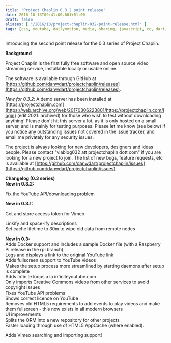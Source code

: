 ```yaml
---
title: 'Project Chaplin 0.3.2 point release'
date: 2016-10-13T09:41:00.001+01:00
draft: false
aliases: [ "/2016/10/project-chaplin-032-point-release.html" ]
tags: [css, youtube, dailymotion, media, sharing, javascript, cc, dart, videos, vimeo, free software, chaplin, open source, creativecommons, html5, video, php, project]
---
```


Introducing the second point release for the 0.3 series of Project Chaplin.  
  
**Background**  
  
Project Chaplin is the first fully free software and open source video streaming service, installable locally or usable online.  
  
The software is available through GitHub at [https://github.com/danwdart/projectchaplin/releases](https://github.com/danwdart/projectchaplin/releases).  
  
_New for_ _0.3.2_: A demo server has been installed at [https://projectchaplin.com](https://web.archive.org/web/20170306223801/https://projectchaplin.com/login) (edit 2021: archived) for those who wish to test without downloading anything! Please don't hit this server a lot, as it is only hosted on a small server, and is mainly for testing purposes. Please let me know (see below) if you notice any outstanding issues not covered in the issue tracker, and email me privately for any security issues.  
  
The project is always looking for new developers, designers and ideas people. Please contact "viablog032 att projectchaplin dott com" if you are looking for a new project to join. The list of new bugs, feature requests, etc is available at [https://github.com/danwdart/projectchaplin/issues](https://github.com/danwdart/projectchaplin/issues)  
  
**Changelog (0.3 series)**  
**New in 0.3.2:**  
  
  
Fix the YouTube API/downloading problem  
  
  
**New in 0.3.1:**  
  
  

Get and store access token for Vimeo

Linkify and space-ify descriptions  
Set cache lifetime to 30m to wipe old data from remote nodes  
  
**New in 0.3:**  
Adds Docker support and includes a sample Docker file (with a Raspberry Pi release in the rpi branch).  
Logs and displays a link to the original YouTube link  
Adds fullscreen support to YouTube videos  
Makes the setup process more streamlined by starting daemons after setup is complete  
Adds Infinite loops a la infiniteyoutube.com  
Only imports Creative Commons videos from other services to avoid copyright issues  
Fixes YouTube API problems  
Shows correct licence on YouTube  
Removes old HTML5 requirements to add events to play videos and make them fullscreen - this now exists in all modern browsers  
UI improvements  
Splits the ORM into a new repository for other projects  
Faster loading through use of HTML5 AppCache (where enabled).  
  

Adds Vimeo searching and importing support!